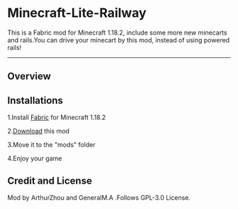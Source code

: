 # Minecraft-Lite-Railway
This is a Fabric mod for Minecraft 1.18.2, include some more new minecarts and rails.You can drive your minecart by this mod, instead of using powered rails!
***
## Overview

## Installations
1.Install [Fabric](https://fabricmc.net/use/installer/) for Minecraft 1.18.2

2.[Download](https://github.com/CreeperVillage/Minecraft-Lite-Railway/releases) this mod

3.Move it to the "mods" folder

4.Enjoy your game

## Credit and License
Mod by ArthurZhou and GeneralM.A .Follows GPL-3.0 License.
